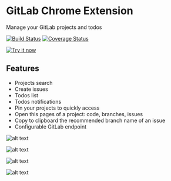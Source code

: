 # GitLab Chrome Extension

Manage your GitLab projects and todos

[![Build Status](https://travis-ci.org/leonardokl/gitlab-chrome-extension.svg?branch=master)](https://travis-ci.org/leonardokl/gitlab-chrome-extension)
[![Coverage Status](https://coveralls.io/repos/github/leonardokl/gitlab-chrome-extension/badge.svg?branch=master)](https://coveralls.io/github/leonardokl/gitlab-chrome-extension?branch=master)

<a target="_blank" href="https://chrome.google.com/webstore/detail/gitlab-manager-%CE%B2/adjbkadckkobnjhnljgpbaelndnagagm"><img alt="Try it now" src="src/assets/chrome-web-store.png" title="Click here to install from the Chrome Web Store"></img></a>

## Features
  - Projects search
  - Create issues
  - Todos list
  - Todos notifications
  - Pin your projects to quickly access
  - Open this pages of a project: code, branches, issues
  - Copy to clipboard the recommended branch name of an issue
  - Configurable GitLab endpoint

![alt text](src/assets/main.png)

![alt text](src/assets/new-issue.png)

![alt text](src/assets/todos.png)

![alt text](src/assets/notification.png)
